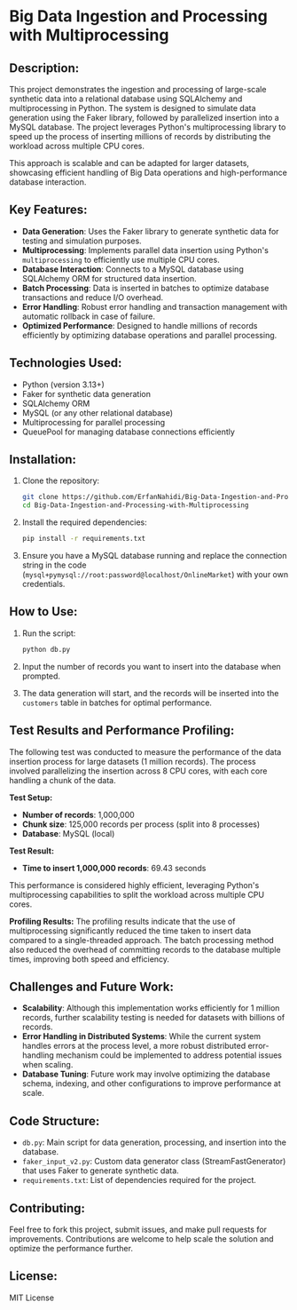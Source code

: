 # Big Data Ingestion and Processing with Multiprocessing
## Description:
This project demonstrates the ingestion and processing of large-scale synthetic data into a relational database using SQLAlchemy and multiprocessing in Python. The system is designed to simulate data generation using the Faker library, followed by parallelized insertion into a MySQL database. The project leverages Python's multiprocessing library to speed up the process of inserting millions of records by distributing the workload across multiple CPU cores.

This approach is scalable and can be adapted for larger datasets, showcasing efficient handling of Big Data operations and high-performance database interaction.

## Key Features:
- **Data Generation**: Uses the Faker library to generate synthetic data for testing and simulation purposes.
- **Multiprocessing**: Implements parallel data insertion using Python's `multiprocessing` to efficiently use multiple CPU cores.
- **Database Interaction**: Connects to a MySQL database using SQLAlchemy ORM for structured data insertion.
- **Batch Processing**: Data is inserted in batches to optimize database transactions and reduce I/O overhead.
- **Error Handling**: Robust error handling and transaction management with automatic rollback in case of failure.
- **Optimized Performance**: Designed to handle millions of records efficiently by optimizing database operations and parallel processing.

## Technologies Used:
- Python (version 3.13+)
- Faker for synthetic data generation
- SQLAlchemy ORM
- MySQL (or any other relational database)
- Multiprocessing for parallel processing
- QueuePool for managing database connections efficiently

## Installation:
1. Clone the repository:
   ```bash
   git clone https://github.com/ErfanNahidi/Big-Data-Ingestion-and-Processing-with-Multiprocessing.git
   cd Big-Data-Ingestion-and-Processing-with-Multiprocessing
   ```

2. Install the required dependencies:
   ```bash
   pip install -r requirements.txt
   ```

3. Ensure you have a MySQL database running and replace the connection string in the code (`mysql+pymysql://root:password@localhost/OnlineMarket`) with your own credentials.

## How to Use:
1. Run the script:
   ```bash
   python db.py
   ```

2. Input the number of records you want to insert into the database when prompted.

3. The data generation will start, and the records will be inserted into the `customers` table in batches for optimal performance.

## Test Results and Performance Profiling:

The following test was conducted to measure the performance of the data insertion process for large datasets (1 million records). The process involved parallelizing the insertion across 8 CPU cores, with each core handling a chunk of the data.

**Test Setup:**
- **Number of records**: 1,000,000
- **Chunk size**: 125,000 records per process (split into 8 processes)
- **Database**: MySQL (local)

**Test Result:**
- **Time to insert 1,000,000 records**: 69.43 seconds

This performance is considered highly efficient, leveraging Python's multiprocessing capabilities to split the workload across multiple CPU cores.

**Profiling Results:**
The profiling results indicate that the use of multiprocessing significantly reduced the time taken to insert data compared to a single-threaded approach. The batch processing method also reduced the overhead of committing records to the database multiple times, improving both speed and efficiency.

## Challenges and Future Work:
- **Scalability**: Although this implementation works efficiently for 1 million records, further scalability testing is needed for datasets with billions of records.
- **Error Handling in Distributed Systems**: While the current system handles errors at the process level, a more robust distributed error-handling mechanism could be implemented to address potential issues when scaling.
- **Database Tuning**: Future work may involve optimizing the database schema, indexing, and other configurations to improve performance at scale.

## Code Structure:
- `db.py`: Main script for data generation, processing, and insertion into the database.
- `faker_input_v2.py`: Custom data generator class (StreamFastGenerator) that uses Faker to generate synthetic data.
- `requirements.txt`: List of dependencies required for the project.

## Contributing:
Feel free to fork this project, submit issues, and make pull requests for improvements. Contributions are welcome to help scale the solution and optimize the performance further.

## License:
MIT License


